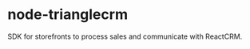node-trianglecrm
================

SDK for storefronts to process sales and communicate with ReactCRM.
